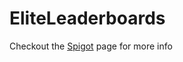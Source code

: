# EliteLeaderboards
Checkout the [Spigot](https://www.spigotmc.org/resources/eliteleaderboards.127548/) page for more info
